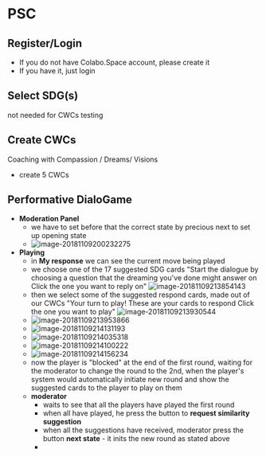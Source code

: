# PSC

## Register/Login

+ If you do not have Colabo.Space account, please create it
+ If you have it, just login

## Select SDG(s)

not needed for CWCs testing

## Create CWCs

Coaching with Compassion / Dreams/ Visions

- create 5 CWCs

## Performative DialoGame

- **Moderation Panel**
  - we have to set before that the correct state by precious next to set up opening state
  - ![image-20181109200232275](moderation-play-round.png)
- **Playing**
  - in **My response** we can see the current move being played
  - we choose one of the 17 suggested SDG cards 
    "Start the dialogue by choosing a question that the dreaming you've done might answer on
    Click the one you want to reply on"
    ![image-20181109213854143](image-20181109213854143.png)
  - then we select some of the suggested respond cards, made out of our CWCs 
    "Your turn to play!
    These are your cards to respond
    Click the one you want to play"
    ![image-20181109213930544](image-20181109213930544.png)
  - ![image-20181109213953866](image-20181109213953866.png)
  - ![image-20181109214131193](image-20181109214131193.png)
  - ![image-20181109214035318](image-20181109214035318.png)
  - ![image-20181109214100222](image-20181109214100222.png)
  - ![image-20181109214156234](image-20181109214156234.png)
  - now the player is "blocked" at the end of the first round, waiting for the moderator to change the round to the 2nd, when the player's system would automatically initiate new round and show the suggested cards to the player to play on them
  - **moderator**
    -  waits  to see that all the players have played the first round
    - when all have played, he press the button to **request similarity suggestion**
    - when all the suggestions have received, moderator press the button **next state** - it inits the new round as stated above
    - 